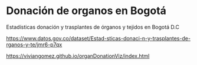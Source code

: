 # Donación de organos en Bogotá
Estadísticas donación y trasplantes de órganos y tejidos en Bogotá D.C

https://www.datos.gov.co/dataset/Estad-sticas-donaci-n-y-trasplantes-de-rganos-y-te/jmr6-p7qx

https://viviangomez.github.io/organDonationViz/index.html
